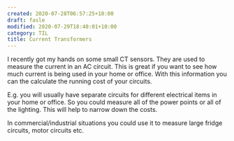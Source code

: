 ```yaml
---
created: 2020-07-28T06:57:25+10:00
draft: fasle
modified: 2020-07-29T18:40:01+10:00
category: TIL
title: Current Transformers
---
```


I recently got my hands on some small CT sensors. They are used to measure the current in an AC circuit. This is great if you want to see how much current is being used in your home or office. With this information you can the calculate the running cost of your circuits.

E.g. you will usually have separate circuits for different electrical items in your home or office. So you could measure all of the power points or all of the lighting. This will help to narrow down the costs.

In commercial/industrial situations you could use it to measure large fridge circuits, motor circuits etc.